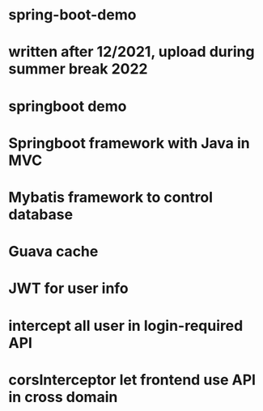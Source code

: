 # spring-boot-demo

# written after 12/2021, upload during summer break 2022
# springboot demo
# Springboot framework with Java in MVC  
# Mybatis framework to control database
# Guava cache
# JWT for user info
# intercept all user in login-required API
# corsInterceptor let frontend use API in cross domain

